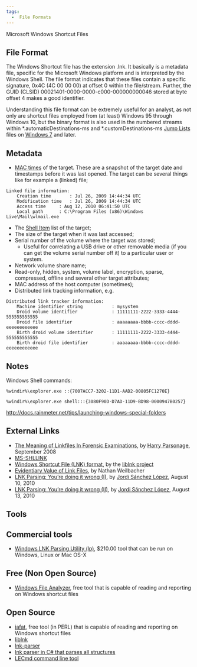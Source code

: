 ```yaml
---
tags:
  -  File Formats
---
```

Microsoft Windows Shortcut Files

## File Format

The Windows Shortcut file has the extension .lnk. It basically is a
metadata file, specific for the Microsoft Windows platform and is
interpreted by the Windows Shell. The file format indicates that these
files contain a specific signature, 0x4C (4C 00 00 00) at offset 0
within the file/stream. Further, the GUID (CLSID)
00021401-0000-0000-c000-000000000046 stored at byte offset 4 makes a
good identifier.

Understanding this file format can be extremely useful for an analyst,
as not only are shortcut files employed from (at least) Windows 95
through Windows 10, but the binary format is also used in the numbered
streams within \*.automaticDestinations-ms and \*.customDestinations-ms
[Jump Lists](jump_lists.md) files on [Windows
7](windows_7.md) and later.

## Metadata

- [MAC times](mac_times.md) of the target. These are a snapshot
  of the target date and timestamps before it was last opened. The
  target can be several things like for example a (linked) file;

<!-- -->

    Linked file information:
        Creation time       : Jul 26, 2009 14:44:34 UTC
        Modification time   : Jul 26, 2009 14:44:34 UTC
        Access time     : Aug 12, 2010 06:41:50 UTC
        Local path      : C:\Program Files (x86)\Windows Live\Mail\wlmail.exe

- The [Shell Item](shell_item.md) list of the target;
- The size of the target when it was last accessed;
- Serial number of the volume where the target was stored;
  - Useful for correlating a USB drive or other removable media (if you
    can get the volume serial number off it) to a particular user or
    system.
- Network volume share name;
- Read-only, hidden, system, volume label, encryption, sparse,
  compressed, offline and several other target attributes;
- MAC address of the host computer (sometimes);
- Distributed link tracking information, e.g.

<!-- -->

    Distributed link tracker information:
        Machine identifier string           : mysystem
        Droid volume identifier             : 11111111-2222-3333-4444-555555555555
        Droid file identifier               : aaaaaaaa-bbbb-cccc-dddd-eeeeeeeeeeee
        Birth droid volume identifier       : 11111111-2222-3333-4444-555555555555
        Birth droid file identifier         : aaaaaaaa-bbbb-cccc-dddd-eeeeeeeeeeee

## Notes

Windows Shell commands:

    %windir%\explorer.exe ::{7007ACC7-3202-11D1-AAD2-00805FC1270E}

    %windir%\explorer.exe shell:::{3080F90D-D7AD-11D9-BD98-0000947B0257}

<http://docs.rainmeter.net/tips/launching-windows-special-folders>

## External Links

- [The Meaning of Linkfiles In Forensic
  Examinations](http://computerforensics.parsonage.co.uk/downloads/TheMeaningofLIFE.pdf),
  by [Harry Parsonage](harry_parsonage.md), September 2008
- [MS-SHLLINK](http://msdn.microsoft.com/en-us/library/dd871305%28PROT.13%29.aspx)
- [Windows Shortcut File (LNK)
  format](https://github.com/libyal/liblnk/blob/master/documentation/Windows%20Shortcut%20File%20(LNK)%20format.asciidoc),
  by the [liblnk project](liblnk.md)
- [Evidentiary Value of Link
  Files](http://www.forensicfocus.com/link-file-evidentiary-value), by
  Nathan Weilbacher
- [LNK Parsing: You’re doing it wrong
  (I)](http://blog.0x01000000.org/2010/08/10/lnk-parsing-youre-doing-it-wrong-i/),
  by [Jordi Sánchez López](jordi_sánchez_lópez.md), August 10,
  2010
- [LNK Parsing: You’re doing it wrong
  (II)](http://blog.0x01000000.org/2010/08/13/lnk-parsing-youre-doing-it-wrong-ii/),
  by [Jordi Sánchez López](jordi_sánchez_lópez.md), August 13,
  2010

## Tools

## Commercial tools

- [Windows LNK Parsing Utility
  (lp)](http://www.tzworks.net/prototype_page.php?proto_id=11), \$210.00
  tool that can be run on Windows, Linux or Mac OS-X

## Free (Non Open Source)

- [Windows File Analyzer](http://mitec.cz/wfa.html), free tool that is
  capable of reading and reporting on Windows shortcut files

## Open Source

- [jafat](http://jafat.sourceforge.net/files.html), free tool (in PERL)
  that is capable of reading and reporting on Windows shortcut files
- [liblnk](liblnk.md)
- [lnk-parser](http://code.google.com/p/lnk-parser/)
- [lnk parser in C# that parses all
  structures](https://github.com/EricZimmerman/Lnk/)
- [LECmd command line tool](https://github.com/EricZimmerman/LECmd/)

